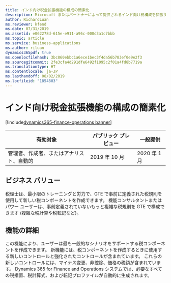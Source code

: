 ```yaml
---
title: インド向け税金拡張機能の構成の簡素化
description: Microsoft またはパートナーによって提供されるインド向け税構成を拡張する必要があるユーザーは (Global Tax Engine - GTE)、定義済みの税規則を使用して売上税コードを維持する単純化されたプロセスに似た新しい税構成を作成できます。
author: RichardLuan
ms.reviewer: kfend
ms.date: 07/31/2019
ms.assetid: e062278d-615e-e911-a96c-000d3a1c7bbb
ms.topic: article
ms.service: business-applications
ms.author: riluan
dynamics365pdf: true
ms.openlocfilehash: 3bc860ebbc1a6ece1bec3f4da56b783ef0e9e2f3
ms.sourcegitcommit: 2fe3cfa4d291dfe6492f1095c2f01a4fd8b7719a
ms.translationtype: HT
ms.contentlocale: ja-JP
ms.lasthandoff: 08/02/2019
ms.locfileid: "1854803"
---
```

# <a name="simplifying-configuration-of-tax-extensions-for-india"></a>インド向け税金拡張機能の構成の簡素化
[!include[dynamics365-finance-operations banner](../includes/dynamics365-finance-operations.md)]

| 有効対象    |  パブリック プレビュー | 一般提供 | 
| ---------- | ---------- |---------- |
|管理者、作成者、またはアナリスト、自動的|2019 年 10 月| 2020 年 1 月|


## <a name="business-value"></a>ビジネス バリュー
<!-- bv start -->
税理士は、最小限のトレーニングと労力で、GTE で事前に定義された税規則を使用して新しい税コンポーネントを作成できます。 機能コンサルタントまたはパワー ユーザーは、事前定義されていないもっと複雑な税規則を GTE で構成できます (複雑な税計算や税転記など)。
<!-- bv end -->



## <a name="feature-details"></a>機能の詳細
<!--feature detail start -->
この機能により、ユーザーは最も一般的なシナリオをサポートする税コンポーネントを作成できます。 新機能には、税コンポーネントを作成するときに使用する新しいコントロールと強化されたコントロールが含まれています。 これらの新しいコントロールには、マイナス変更、非控除、価格の税額が含まれています。 Dynamics 365 for Finance and Operations システムでは、必要なすべての税措置、税計算式、および転記プロファイルが自動的に生成されます。
<!--feature detail end -->











